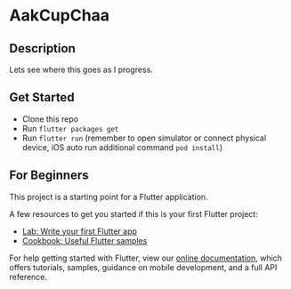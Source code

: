 # AakCupChaa

## Description

Lets see where this goes as I progress.

## Get Started

  * Clone this repo
  * Run `flutter packages get`
  * Run `flutter run` (remember to open simulator or connect physical device, iOS auto run additional command `pod install`)

## For Beginners

This project is a starting point for a Flutter application.

A few resources to get you started if this is your first Flutter project:

  * [Lab: Write your first Flutter app](https://flutter.dev/docs/get-started/codelab)
  * [Cookbook: Useful Flutter samples](https://flutter.dev/docs/cookbook)

For help getting started with Flutter, view our
[online documentation](https://flutter.dev/docs), which offers tutorials,
samples, guidance on mobile development, and a full API reference.
